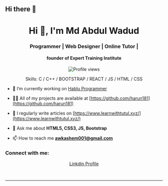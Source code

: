 ## Hi there 👋


<h1 align="center">Hi 👋, I'm Md Abdul Wadud</h1>
<h3 align="center">Programmer | Web Designer | Online Tutor | </h3>
<h4 align="center">founder of Expert Training Institute </h4>

<div align="center">

![Profile views](https://komarev.com/ghpvc/?username=awkashem&color=red)

Skills: C / C++ / BOOTSTRAP / REACT / JS / HTML / CSS

</div>

- 🔭 I’m currently working on [Hablu Programmer](https://www.hablu-programmer.com/)

- 👨‍💻 All of my projects are available at [https://github.com/harun181](https://github.com/harun181)

- 📝 I regularly write articles on [https://www.learnwithtutul.xyz/](https://www.learnwithtutul.xyz/)

- 💬 Ask me about **HTML5, CSS3, JS, Bootstrap**

- 📫 How to reach me **awkashem001@gmail.com**

<h3 align="left">Connect with me:</h3>

<p align="center">
<a href="https://www.linkedin.com/in/mawadud/" target="blank"> Linkdin Profile </a>
</p>


<br/>
<hr/>
<br/>

